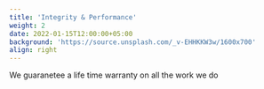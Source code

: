 ```yaml
---
title: 'Integrity & Performance'
weight: 2
date: 2022-01-15T12:00:00+05:00
background: 'https://source.unsplash.com/_v-EHHKKW3w/1600x700'
align: right
---
```


We guaranetee a life time warranty on all the work we do